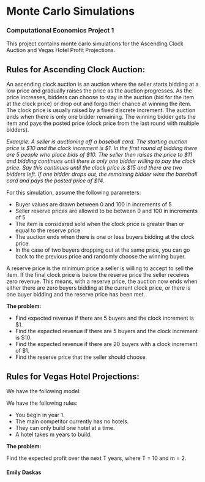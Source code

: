 # Monte Carlo Simulations
### Computational Economics Project 1

This project contains monte carlo simulations for the Ascending Clock Auction and Vegas Hotel Profit Projections.

## Rules for Ascending Clock Auction:

An ascending clock auction is an auction where the seller starts bidding at a low price and gradually raises the price as the auction progresses. As the price increases, bidders can choose to stay in the auction (bid for the item at the clock price) or drop out and forgo their chance at winning the item. The clock price is usually raised by a fixed discrete increment. The auction ends when there is only one bidder remaining. The winning bidder gets the item and pays the posted price (clock price from the last round with multiple bidders).

*Example: A seller is auctioning off a baseball card. The starting auction price is $10 and the clock increment is $1. In the first round of bidding there are 5 people who place bids of $10. The seller then raises the price to $11 and bidding continues until there is only one bidder willing to pay the clock price. Say this continues until the clock price is $15 and there are two bidders left. If one bidder drops out, the remaining bidder wins the baseball card and pays the posted price of $14.*

For this simulation, assume the following parameters:
- Buyer values are drawn between 0 and 100 in increments of 5
- Seller reserve prices are allowed to be between 0 and 100 in increments of 5
- The item is considered sold when the clock price is greater than or equal to the reserve price
- The auction ends when there is one or less buyers bidding at the clock price.
- In the case of two buyers dropping out at the same price, you can go back to the previous price and randomly choose the winning buyer.
 
A reserve price is the minimum price a seller is willing to accept to sell the item. If the final clock price is below the reserve price the seller receives zero revenue. This means, with a reserve price, the auction now ends when either there are zero buyers bidding at the current clock price, or there is one buyer bidding and the reserve price has been met.
 
**The problem:**

- Find expected revenue if there are 5 buyers and the clock increment is $1.
- Find the expected revenue if there are 5 buyers and the clock increment is $10.
- Find the expected revenue if there are 20 buyers with a clock increment of $1.
- Find the reserve price that the seller should choose.

## Rules for Vegas Hotel Projections:

We have the following model:

We have the following rules:
- You begin in year 1.
- The main competitor currently has no hotels.
- They can only build one hotel at a time.
- A hotel takes m years to build.

**The problem:**

Find the expected profit over the next T years, where T = 10 and m = 2. 

#### Emily Daskas
